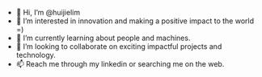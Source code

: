 - 👋 Hi, I’m @huijielim
- 👀 I’m interested in innovation and making a positive impact to the world =)
- 🌱 I’m currently learning about people and machines.  
- 💞️ I’m looking to collaborate on exciting impactful projects and technology.
- 📫 Reach me through my linkedin or searching me on the web. 

<!---
huijielim/huijielim is a ✨ special ✨ repository because its `README.md` (this file) appears on your GitHub profile.
You can click the Preview link to take a look at your changes.
--->
